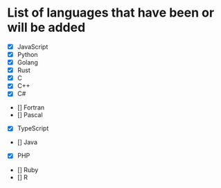 # List of languages ​​that have been or will be added

- [x] JavaScript
- [x] Python
- [x] Golang
- [x] Rust
- [x] C
- [x] C++
- [x] C#
- [] Fortran
- [] Pascal
- [x] TypeScript
- [] Java
- [x] PHP
- [] Ruby
- [] R
